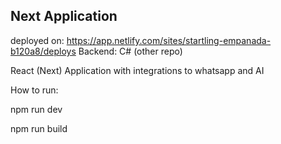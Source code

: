 ## Next Application

deployed on: https://app.netlify.com/sites/startling-empanada-b120a8/deploys
Backend: C# (other repo)

React (Next) Application with integrations to whatsapp and AI

How to run:

npm run dev

npm run build
